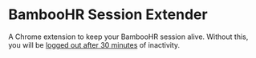 BambooHR Session Extender
===

A Chrome extension to keep your BambooHR session alive.
Without this, you will be [logged out after 30 minutes](https://help.bamboohr.com/hc/en-us/articles/115004746847-Login-Troubleshooting) of inactivity.